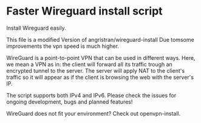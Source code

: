 # Faster Wireguard install script
Install Wireguard easily.

This file is a modified Version of angristran/wireguard-install
Due tomsome improvements the vpn speed is much higher.

WireGuard is a point-to-point VPN that can be used in different ways. Here, we mean a VPN as in: the client will forward all its traffic trough an encrypted tunnel to the server. The server will apply NAT to the client's traffic so it will appear as if the client is browsing the web with the server's IP.

The script supports both IPv4 and IPv6. Please check the issues for ongoing development, bugs and planned features!

WireGuard does not fit your environment? Check out openvpn-install.

